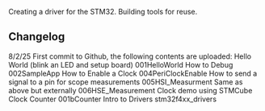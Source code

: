 Creating a driver for the STM32. Building tools for reuse. 

Changelog
-------------------------------------------------------------
8/2/25 First commit to Github, the following contents are uploaded:
Hello World (blink an LED and setup board)               001HelloWorld
How to Debug                                             002SampleApp
How to Enable a Clock                                    004PeriClockEnable
How to send a signal to a pin for scope measurements     005HSI_Measurment
Same as above but externally                             006HSE_Measurement
Clock demo using STMCube                                 Clock
Counter                                                  001bCounter
Intro to Drivers                                         stm32f4xx_drivers

